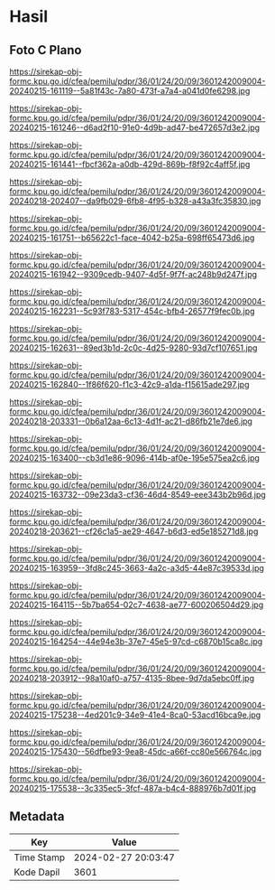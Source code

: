 # Hasil

## Foto C Plano

https://sirekap-obj-formc.kpu.go.id/cfea/pemilu/pdpr/36/01/24/20/09/3601242009004-20240215-161119--5a81f43c-7a80-473f-a7a4-a041d0fe6298.jpg

https://sirekap-obj-formc.kpu.go.id/cfea/pemilu/pdpr/36/01/24/20/09/3601242009004-20240215-161246--d6ad2f10-91e0-4d9b-ad47-be472657d3e2.jpg

https://sirekap-obj-formc.kpu.go.id/cfea/pemilu/pdpr/36/01/24/20/09/3601242009004-20240215-161441--fbcf362a-a0db-429d-869b-f8f92c4aff5f.jpg

https://sirekap-obj-formc.kpu.go.id/cfea/pemilu/pdpr/36/01/24/20/09/3601242009004-20240218-202407--da9fb029-6fb8-4f95-b328-a43a3fc35830.jpg

https://sirekap-obj-formc.kpu.go.id/cfea/pemilu/pdpr/36/01/24/20/09/3601242009004-20240215-161751--b65622c1-face-4042-b25a-698ff65473d6.jpg

https://sirekap-obj-formc.kpu.go.id/cfea/pemilu/pdpr/36/01/24/20/09/3601242009004-20240215-161942--9309cedb-9407-4d5f-9f7f-ac248b9d247f.jpg

https://sirekap-obj-formc.kpu.go.id/cfea/pemilu/pdpr/36/01/24/20/09/3601242009004-20240215-162231--5c93f783-5317-454c-bfb4-26577f9fec0b.jpg

https://sirekap-obj-formc.kpu.go.id/cfea/pemilu/pdpr/36/01/24/20/09/3601242009004-20240215-162631--89ed3b1d-2c0c-4d25-9280-93d7cf107651.jpg

https://sirekap-obj-formc.kpu.go.id/cfea/pemilu/pdpr/36/01/24/20/09/3601242009004-20240215-162840--1f86f620-f1c3-42c9-a1da-f15615ade297.jpg

https://sirekap-obj-formc.kpu.go.id/cfea/pemilu/pdpr/36/01/24/20/09/3601242009004-20240218-203331--0b6a12aa-6c13-4d1f-ac21-d86fb21e7de6.jpg

https://sirekap-obj-formc.kpu.go.id/cfea/pemilu/pdpr/36/01/24/20/09/3601242009004-20240215-163400--cb3d1e86-9096-414b-af0e-195e575ea2c6.jpg

https://sirekap-obj-formc.kpu.go.id/cfea/pemilu/pdpr/36/01/24/20/09/3601242009004-20240215-163732--09e23da3-cf36-46d4-8549-eee343b2b96d.jpg

https://sirekap-obj-formc.kpu.go.id/cfea/pemilu/pdpr/36/01/24/20/09/3601242009004-20240218-203621--cf26c1a5-ae29-4647-b6d3-ed5e185271d8.jpg

https://sirekap-obj-formc.kpu.go.id/cfea/pemilu/pdpr/36/01/24/20/09/3601242009004-20240215-163959--3fd8c245-3663-4a2c-a3d5-44e87c39533d.jpg

https://sirekap-obj-formc.kpu.go.id/cfea/pemilu/pdpr/36/01/24/20/09/3601242009004-20240215-164115--5b7ba654-02c7-4638-ae77-600206504d29.jpg

https://sirekap-obj-formc.kpu.go.id/cfea/pemilu/pdpr/36/01/24/20/09/3601242009004-20240215-164254--44e94e3b-37e7-45e5-97cd-c6870b15ca8c.jpg

https://sirekap-obj-formc.kpu.go.id/cfea/pemilu/pdpr/36/01/24/20/09/3601242009004-20240218-203912--98a10af0-a757-4135-8bee-9d7da5ebc0ff.jpg

https://sirekap-obj-formc.kpu.go.id/cfea/pemilu/pdpr/36/01/24/20/09/3601242009004-20240215-175238--4ed201c9-34e9-41e4-8ca0-53acd16bca9e.jpg

https://sirekap-obj-formc.kpu.go.id/cfea/pemilu/pdpr/36/01/24/20/09/3601242009004-20240215-175430--56dfbe93-9ea8-45dc-a66f-cc80e566764c.jpg

https://sirekap-obj-formc.kpu.go.id/cfea/pemilu/pdpr/36/01/24/20/09/3601242009004-20240215-175538--3c335ec5-3fcf-487a-b4c4-888976b7d01f.jpg


## Metadata

| Key        | Value               |
| ---------- | ------------------- |
| Time Stamp | 2024-02-27 20:03:47 |
| Kode Dapil | 3601                |



